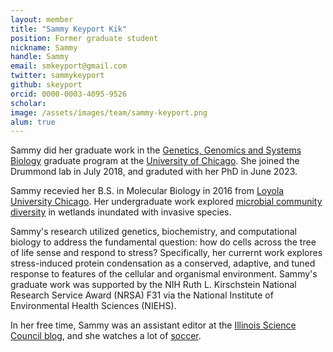 ```yaml
---
layout: member
title: "Sammy Keyport Kik"
position: Former graduate student
nickname: Sammy
handle: Sammy
email: smkeyport@gmail.com
twitter: sammykeyport
github: skeyport
orcid: 0000-0003-4095-9526
scholar:
image: /assets/images/team/sammy-keyport.png
alum: true
---
```


Sammy did her graduate work in the [Genetics, Genomics and Systems Biology][1] graduate program at the [University of Chicago][2]. She joined the Drummond lab in July 2018, and graduted with her PhD in June 2023. 

Sammy recevied her B.S. in  Molecular Biology in 2016 from [Loyola University Chicago]. Her undergraduate work explored [microbial community diversity] in wetlands inundated with invasive species. 

Sammy's research utilized genetics, biochemistry, and computational biology to address the fundamental question: how do cells across the tree of life sense and respond to stress? Specifically, her currernt work explores stress-induced protein condensation as a conserved, adaptive, and tuned response to features of the cellular and organismal environment. Sammy's graduate work was supported by the NIH Ruth L. Kirschstein National Research Service Award (NRSA) F31 via the National Institute of Environmental Health Sciences (NIEHS).

In her free time, Sammy was an assistant editor at the [Illinois Science Council blog], and she watches a lot of [soccer].


[1]: http://ggsb.uchicago.edu
[2]: http://www.uchicago.edu
[Loyola University Chicago]: https://www.luc.edu/
[microbial community diversity]: https://onlinelibrary.wiley.com/doi/full/10.1111/rec.12859
[Illinois Science Council blog]: https://www.illinoisscience.org/blog/
[soccer]: https://www.arsenal.com/
